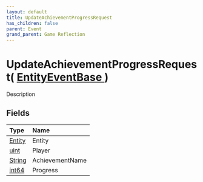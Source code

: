 ```yaml
---
layout: default
title: UpdateAchievementProgressRequest
has_children: false
parent: Event
grand_parent: Game Reflection
---
```

# UpdateAchievementProgressRequest( [ EntityEventBase ](/riftbreaker-wiki/docs/game-reflection/events/entity_event_base/) )
Description 

## Fields

| Type | Name |
|:----------|:--------------|
| [Entity](/riftbreaker-wiki/docs/game-reflection/classes/entity/) | Entity |
| [uint](/riftbreaker-wiki/docs/game-reflection/components/uint/) | Player |
| [String](/riftbreaker-wiki/docs/game-reflection/components/string/) | AchievementName |
| [int64](/riftbreaker-wiki/docs/game-reflection/components/int64/) | Progress |


